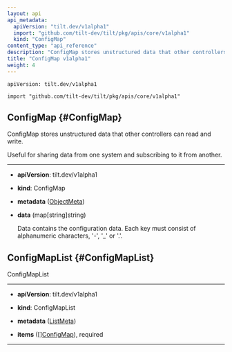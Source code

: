 ```yaml
---
layout: api
api_metadata:
  apiVersion: "tilt.dev/v1alpha1"
  import: "github.com/tilt-dev/tilt/pkg/apis/core/v1alpha1"
  kind: "ConfigMap"
content_type: "api_reference"
description: "ConfigMap stores unstructured data that other controllers can read and write."
title: "ConfigMap v1alpha1"
weight: 4
---
```


`apiVersion: tilt.dev/v1alpha1`

`import "github.com/tilt-dev/tilt/pkg/apis/core/v1alpha1"`




## ConfigMap {#ConfigMap}


ConfigMap stores unstructured data that other controllers can read and write.

Useful for sharing data from one system and subscribing to it from another.

<hr>

- **apiVersion**: tilt.dev/v1alpha1


- **kind**: ConfigMap


- **metadata** ([ObjectMeta](../meta/object-meta#ObjectMeta))


- **data** (map[string]string)

  Data contains the configuration data. Each key must consist of alphanumeric characters, '-', '_' or '.'.





## ConfigMapList {#ConfigMapList}


ConfigMapList

<hr>

- **apiVersion**: tilt.dev/v1alpha1


- **kind**: ConfigMapList


- **metadata** ([ListMeta](../meta/list-meta#ListMeta))


- **items** ([][ConfigMap](../core/config-map-v1alpha1#ConfigMap)), required









<hr>



